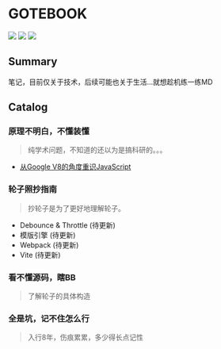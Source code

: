 # GOTEBOOK

[![](https://badgen.net/badge/icon/Website?icon=chrome&label)](https://feeds.pub/cn-indie)  [![](https://badgen.net/badge/icon/Telegram?icon=telegram&label)](https://t.me/indieBlogs)  [![](https://badgen.net/badge/icon/Blog?icon=chrome&label)](https://blog.t9t.io/cn-indie-blogs-2019-10-29/)

## Summary

笔记，目前仅关于技术，后续可能也关于生活...就想趁机练一练MD

## Catalog

### 原理不明白，不懂装懂

> 纯学术问题，不知道的还以为是搞科研的。。。

- [从Google V8的角度重识JavaScript](./core/google/google.md)

### 轮子照抄指南

> 抄轮子是为了更好地理解轮子。

- Debounce & Throttle (待更新)
- 模版引擎 (待更新)
- Webpack (待更新)
- Vite (待更新)
### 看不懂源码，瞎BB

> 了解轮子的具体构造

### 全是坑，记不住怎么行

> 入行8年，伤痕累累，多少得长点记性
